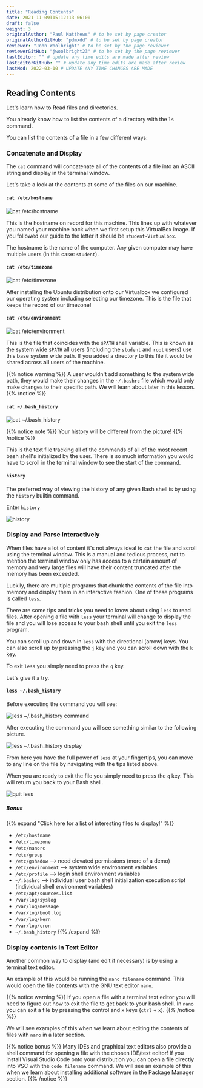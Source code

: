 ```yaml
---
title: "Reading Contents"
date: 2021-11-09T15:12:13-06:00
draft: false
weight: 3
originalAuthor: "Paul Matthews" # to be set by page creator
originalAuthorGitHub: "pdmxdd" # to be set by page creator
reviewer: "John Woolbright" # to be set by the page reviewer
reviewerGitHub: "jwoolbright23" # to be set by the page reviewer
lastEditor: "" # update any time edits are made after review
lastEditorGitHub: "" # update any time edits are made after review
lastMod: 2022-03-10 # UPDATE ANY TIME CHANGES ARE MADE
---
```


## Reading Contents

Let's learn how to **R**ead files and directories.

You already know how to list the contents of a directory with the `ls` command.

You can list the contents of a file in a few different ways:

### Concatenate and Display

The `cat` command will concatenate all of the contents of a file into an ASCII string and display in the terminal window.

Let's take a look at the contents at some of the files on our machine.

#### `cat /etc/hostname`

![cat /etc/hostname](pictures/cat-etc-hostname.png)

This is the hostname on record for this machine. This lines up with whatever you named your machine back when we first setup this VirtualBox image. If you followed our guide to the letter it should be `student-Virtualbox`.

The hostname is the name of the computer. Any given computer may have multiple users (in this case: `student`).

#### `cat /etc/timezone`

![cat /etc/timezone](pictures/cat-etc-timezone.png)

After installing the Ubuntu distribution onto our Virtualbox we configured our operating system including selecting our timezone. This is the file that keeps the record of our timezone!

#### `cat /etc/environment`

![cat /etc/environment](pictures/cat-etc-environment.png)

This is the file that coincides with the `$PATH` shell variable. This is known as the system wide `$PATH` all users (including the `student` and `root` users) use this base system wide path. If you added a directory to this file it would be shared across **all** users of the machine. 

{{% notice warning %}}
A user wouldn't add something to the system wide path, they would make their changes in the `~/.bashrc` file which would only make changes to their specific path. We will learn about later in this lesson.
{{% /notice %}}

#### `cat ~/.bash_history`

![cat ~/.bash_history](pictures/cat-bash-history.png)

{{% notice note %}}
Your history will be different from the picture!
{{% /notice %}}

This is the text file tracking all of the commands of all of the most recent bash shell's initialized by the user. There is so much information you would have to scroll in the terminal window to see the start of the command.

#### `history`

The preferred way of viewing the history of any given Bash shell is by using the `history` builtin command.

Enter `history`

![history](pictures/history.png)

### Display and Parse Interactively

When files have a lot of content it's not always ideal to `cat` the file and scroll using the terminal window. This is a manual and tedious process, not to mention the terminal window only has access to a certain amount of memory and very large files will have their content truncated after the memory has been exceeded.

Luckily, there are multiple programs that chunk the contents of the file into memory and display them in an interactive fashion. One of these programs is called `less`.

There are some tips and tricks you need to know about using `less` to read files. After opening a file with `less` your terminal will change to display the file and you will lose access to your bash shell until you exit the `less` program. 

You can scroll up and down in `less` with the directional (arrow) keys. You can also scroll up by pressing the `j` key and you can scroll down with the `k` key.

To exit `less` you simply need to press the `q` key.

Let's give it a try.

#### `less ~/.bash_history`

Before executing the command you will see:

![less ~/.bash_history command](pictures/less-bash-history-cmd.png)

After executing the command you will see something similar to the following picture.

![less ~/.bash_history display](pictures/less-bash-history-display.png)

From here you have the full power of `less` at your fingertips, you can move to any line on the file by navigating with the tips listed above.

When you are ready to exit the file you simply need to press the `q` key. This will return you back to your Bash shell.

![quit less](pictures/quit-less.png)

##### Bonus

{{% expand "Click here for a list of interesting files to display!" %}}
- `/etc/hostname`
- `/etc/timezone`
- `/etc/nanorc`
- `/etc/group`
- `/etc/gshadow` --> need elevated permissions (more of a demo)
- `/etc/environment` --> system wide environment variables
- `/etc/profile` --> login shell environment variables
- `~/.bashrc` --> individual user bash shell initialization execution script (individual shell environment variables)
- `/etc/apt/sources.list`
- `/var/log/syslog`
- `/var/log/message`
- `/var/log/boot.log`
- `/var/log/kern`
- `/var/log/cron`
- `~/.bash_history`
{{% /expand %}}

### Display contents in Text Editor

Another common way to display (and edit if necessary) is by using a terminal text editor.

An example of this would be running the `nano filename` command. This would open the file contents with the GNU text editor `nano`.

{{% notice warning %}}
If you open a file with a terminal text editor you will need to figure out how to exit the file to get back to your bash shell. In `nano` you can exit a file by pressing the control and x keys (`ctrl` + `x`).
{{% /notice %}}

We will see examples of this when we learn about editing the contents of files with `nano` in a later section.

{{% notice bonus %}}
Many IDEs and graphical text editors also provide a shell command for opening a file with the chosen IDE/text editor! If you install Visual Studio Code onto your distribution you can open a file directly into VSC with the `code filename` command. We will see an example of this when we learn about installing additional software in the Package Manager section.
{{% /notice %}}